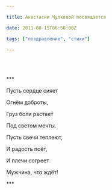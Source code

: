 ```yaml
---

title: Анастасии Чулковой посвящается

date: 2011-08-15T06:50:00Z

tags: ["поздравление", "стихи"]

---
```


<br/><br/>

\*\*\*

Пусть сердце сияет

Огнём доброты,

Груз боли растает

Под светом мечты.

Пусть свечи теплеют,

И радость поёт,

И плечи согреет

Мужчина, что ждёт!

\*\*\*

<br/><br/>

